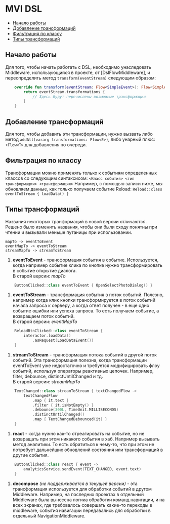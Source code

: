 # MVI DSL
- [Начало работы](#начало-работы)
- [Добавление трансформаций](#добавление-трансформаций)
- [Фильтрация по классу](#фильтрация-по-классу)
- [Типы трансформаций](#типы-трансформаций)

## Начало работы
Для того, чтобы начать работать с DSL, необходимо унаследовать Middleware, использующийся в проекте, от [DslFlowMiddleware], и переопределить метод `transform(eventStream)` следующим образом:
```kotlin
    override fun transform(eventStream: Flow<SimpleEvent>): Flow<SimpleEvent> {
        return eventStream.transformations {
            // Здесь будут перечислены возможные трансформации
        }
    }
```

## Добавление трансформаций
Для того, чтобы добавить эти трансформации, нужно вызвать либо метод `addAll(vararg transformations: Flow<E>)`, либо унарный плюс: `+Flow<T>` для добавления по очереди.

## Фильтрация по классу
Трансформации можно применять только к событиям определенных классов со следующим синтаксисом:
`<Класс события> <тип трансформации> <трансформация>`
Например, с помощью записи ниже, мы обновляем данные, как только получаем событие Reload:
`Reload::class eventToStream { loadData() }`

## Типы трансформаций

Названия некоторых транформаций в новой версии отличаются. Решено было изменить названия, чтобы они были сходу понятны при чтении и вызывали меньше путаницы при использовании.

    mapTo -> eventToEvent
    eventMapTo -> eventToStream
    streamMapTo -> streamToStream

1. **eventToEvent** - трансформация события в событие. Используется, когда например событие клика по кнопке нужно трансформировать в событие открытие диалога.   
   В старой версии: *mapTo*
```kotlin
    ButtonClicked::class eventToEvent { OpenSelectPhotoDialog() } 
```
1. **eventToStream** - трансформация события в поток событий. Полезно, например когда клик кнопки трансформируется в поток событий начала запроса к серверу, а когда ответ получен - в еще одно событие ошибки или успеха запроса. То есть получаем событие, а возвращаем поток событий.   
   В старой версии: *eventMapTo*
```kotlin
    ReloadBtnClicked::class eventToStream { 
        interactor.loadData()
            .asRequest(LoadDataEvent())
    }
```
1. **streamToStream** - трансформация потока событий в другой поток событий. Эта трансформация полезна, когда трансформации eventToEvent уже недостаточно и требуется модифицировать флоу событий, используя операторы реактивных цепочек. Например, filter, debounce, distinctUntilChanged и тд.      
    В старой версии: *streamMapTo*
```kotlin
    TextChanged::class streamToStream { textChangedFlow -> 
        textChangedFlow
            .map { it.text } 
            .filter { it.isNotEmpty() }
            .debounce(300L, TimeUnit.MILLISECONDS)
            .distinctUntilChanged()
            .map { TextChangedDebounced(it) } 
    }
```
1. **react** - когда нужно как-то отреагировать на событие, но не возвращать при этом никакого события в хаб. Например вызывать метод аналитики. То есть обратиться к чему-то, что при этом не потребует дальнейших обновлений состояния или трансформаций в другие события.
```kotlin
    ButtonClicked::class react { event -> 
        analyticsService.sendEvent(TEXT_CHANGED, event.text) 
    } 
```
1. **decompose** *(не поддерживается в текущей версии)* - эта трансформация используется для обработки событий в другом Middleware. Например, на последних проектах в отдельный Middleware была вынесена логика обработки команд навигации, и на всех экранах, где требовалось совершать какие-то переходы в middleware, события навигации передавались для обработки в отдельный NavigationMiddleware.  